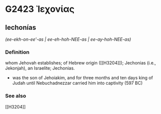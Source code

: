 # G2423 Ἰεχονίας

## Iechonías

_(ee-ekh-on-ee'-as | ee-eh-hoh-NEE-as | ee-ay-hoh-NEE-as)_

### Definition

whom Jehovah establishes; of Hebrew origin ([[H3204]]); Jechonias (i.e., Jekonjah), an Israelite; Jechonias.

- was the son of Jehoiakim, and for three months and ten days king of Judah until Nebuchadnezzar carried him into captivity (597 BC)

### See also

[[H3204]]

